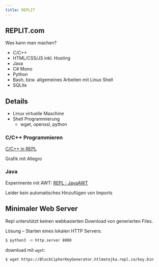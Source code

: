 ```yaml
---
title: REPLIT
---
```




## REPLIT.com

Was kann man machen?

- C/C++
- HTML/CSS/JS inkl. Hosting
- Java
- C# Mono
- Python
- Bash, bzw. allgemeines Arbeiten mit Linux Shell
- SQLite





## Details

- Linux virtuelle Maschine
- Shell Programmierung
  - wget, openssl, python



### C/C++ Programmieren

[C/C++ in REPL](/Doc/C_1/01_C_tidbits)

Grafik mit Allegro



### Java

Experimente mit AWT: [REPL : JavaAWT](https://replit.com/@htlmatejka/JavaAWT)

Leider kein automatisches Hinzufügen von Imports

### 



## Minimaler Web Server

Repl unterstützt  keinen webbasierten Download von generierten Files.

Lösung – Starten eines lokalen HTTP Servers:

```bash
$ python3 -m http.server 8000
```

download mit `wget`:

```bash
$ wget https://BlockCipherKeyGenerator.htlmatejka.repl.co/key.bin
```

